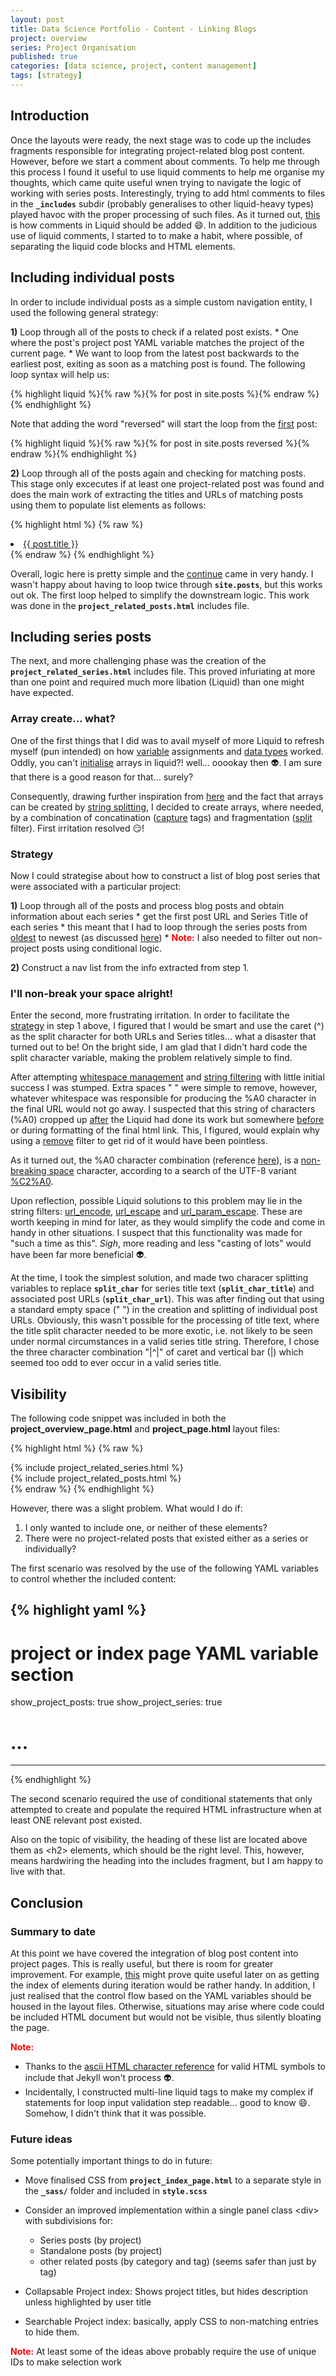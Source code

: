 ```yaml
---
layout: post
title: Data Science Portfolio - Content - Linking Blogs
project: overview
series: Project Organisation
published: true
categories: [data science, project, content management]
tags: [strategy]
---
```


## Introduction

Once the layouts were ready, the next stage was to code up the includes fragments responsible for integrating project-related blog post content. However, before we start a comment about comments. To help me through this process I found it useful to use liquid comments to help me organise my thoughts, which came quite useful wnen trying to navigate the logic of working with series posts. Interestingly, trying to add html comments to files in the **`_includes`** subdir (probably generalises to other liquid-heavy types) played havoc with the proper processing of such files. As it turned out, [this](http://stackoverflow.com/questions/27007323/how-do-you-comment-out-in-liquid) is how comments in Liquid should be added :smile:. In  addition to the judicious use of liquid comments, I started to to make a habit, where possible, of separating the liquid code blocks and HTML elements.

## Including individual posts

In order to include individual posts as a simple custom navigation entity, I used the following general strategy:

**1)** Loop through all of the posts to check if a related post exists. 
    * One where the post's project post YAML variable matches the project of the current page.
    * We want to loop from the latest post backwards to the earliest post, exiting as soon as a matching post is found. The following loop syntax will help us:
     
{% highlight liquid %}{% raw %}{% for post in site.posts %}{% endraw %}{% endhighlight %}
     
Note that adding the word "reversed" will start the loop from the <u>first</u> post:
     
{% highlight liquid %}{% raw %}{% for post in site.posts reversed %}{% endraw %}{% endhighlight %}
     
**2)** Loop through all of the posts again and checking for matching posts. This stage only excecutes if at least one project-related post was found and does the main work of extracting the titles and URLs of matching posts using them to populate list elements as follows:

{% highlight html %}
{% raw %}<li><a href="{{ post.url }}">{{ post.title }}</a></li>{% endraw %}
{% endhighlight %}

Overall, logic here is pretty simple and the [continue](https://help.shopify.com/themes/liquid/tags/iteration-tags#continue) came in very handy. I wasn't happy about having to loop twice through **`site.posts`**, but this works out ok. The first loop helped to simplify the downstream logic. This work was done in the **`project_related_posts.html`** includes file.

## Including series posts

The next, and more challenging phase was the creation of the **`project_related_series.html`** includes file. This proved infuriating at more than one point and required much more libation (Liquid) than one might have expected.

### Array create... what?

One of the first things that I did was to avail myself of more Liquid to refresh myself (pun intended) on how [variable](https://help.shopify.com/themes/liquid/tags/variable-tags) assignments and [data types](https://help.shopify.com/themes/liquid/basics/types) worked. Oddly, you can't [initialise](https://help.shopify.com/themes/liquid/basics/types#initializing-arrays) arrays in liquid?! well... ooookay then :alien:. I am sure that there is a good reason for that... surely?

Consequently, drawing further inspiration from [here](http://stackoverflow.com/questions/27433649/reuse-file-path-in-jekyll#27434079) and the fact that arrays can be created by [string splitting](https://help.shopify.com/themes/liquid/basics/types#initializing-arrays), I decided to create arrays, where needed, by a combination of concatination ([capture](https://help.shopify.com/themes/liquid/tags/variable-tags#capture) tags) and fragmentation ([split](https://help.shopify.com/themes/liquid/filters/string-filters#split) filter). First irritation resolved :smirk:!

### Strategy

Now I could strategise about how to construct a list of blog post series that were associated with a particular project:

**1)** Loop through all of the posts and process blog posts and obtain information about each series
    * get the first post URL and Series Title of each series 
    * this meant that I had to loop through the series posts from <u>oldest</u> to newest (as discussed [here](#including-individual-posts))
    * <b style="color:red;">Note:</b> I also needed to filter out non-project posts using conditional logic.

**2)** Construct a nav list from the info extracted from step 1.

### I'll non-break your space alright!

Enter the second, more frustrating irritation. In order to facilitate the [strategy](#strategy) in step 1 above, I figured that I would be smart and use the caret (&#94;) as the split character for both URLs and Series titles... what a disaster that turned out to be! On the bright side, I am glad that I didn't hard code the split character variable, making the problem relatively simple to find.

After attempting [whitespace management](https://help.shopify.com/themes/liquid/basics/whitespace) and [string filtering](https://help.shopify.com/themes/liquid/filters/string-filters) with little initial success I was stumped. Extra spaces " " were simple to remove, however, whatever whitespace was responsible for producing the %A0 character in the final URL would not go away. I suspected that this string of characters (%A0) cropped up <u>after</u> the Liquid had done its work but somewhere <u>before</u> or during formatting of the final html link. This, I figured, would explain why using a [remove](https://help.shopify.com/themes/liquid/filters/string-filters#remove) filter to get rid of it would have been pointless.

As it turned out, the %A0 character combination (reference [here](https://www.w3schools.com/tags/ref_urlencode.asp)), is a [non-breaking space](https://en.wikipedia.org/wiki/Non-breaking_space) character, according to a search of the UTF-8 variant [%C2%A0](http://www.fileformat.info/info/unicode/char/a0/index.htm).

Upon reflection, possible Liquid solutions to this problem may lie in the string filters: [url_encode](https://help.shopify.com/themes/liquid/filters/string-filters#url_encode), [url_escape](https://help.shopify.com/themes/liquid/filters/string-filters#url_escape) and [url_param_escape](https://help.shopify.com/themes/liquid/filters/string-filters#url_param_escape). These are worth keeping in mind for later, as they would simplify the code and come in handy in other situations. I suspect that this functionality was made for "such a time as this". *Sigh*, more reading and less "casting of lots" would have been far more beneficial :alien:.

At the time, I took the simplest solution, and made two characer splitting variables to replace **`split_char`** for series title text (**`split_char_title`**) and associated post URLs (**`split_char_url`**). This was after finding out that using a standard empty space (" ") in the creation and splitting of individual post URLs. Obviously, this wasn't possible for the processing of title text, where the title split character needed to be more exotic, i.e. not likely to be seen under normal circumstances in a valid series title string. Therefore, I chose the three character combination "&#124;&#94;&#124;" of caret and vertical bar (&#124;) which seemed too odd to ever occur in a valid series title.

## Visibility

The following code snippet was included in both the **project_overview_page.html** and **project_page.html** layout files:

{% highlight html %}
{% raw %}
  <div id="related_series">{% include project_related_series.html %}</div>
  <div id="related_posts">{% include project_related_posts.html %}</div>
{% endraw %}
{% endhighlight %}

However, there was a slight problem. What would I do if:

1. I only wanted to include one, or neither of these elements?
2. There were no project-related posts that existed either as a series or individually?

The first scenario was resolved by the use of the following YAML variables to control whether the included content:

{% highlight yaml %}
---
# project or index page YAML variable section
show_project_posts: true
show_project_series: true
# ...
---
{% endhighlight %}

The second scenario required the use of conditional statements that only attempted to create and populate the required HTML infrastructure when at least ONE relevant post existed.

Also on the topic of visibility, the heading of these list are located above them as &lt;h2&gt; elements, which should be the right level. This, however, means hardwiring the heading into the includes fragment, but I am happy to live with that.

## Conclusion

### Summary to date
At this point we have covered the integration of blog post content into project pages. This is really useful, but there is room for greater improvement. For example, [this](http://stackoverflow.com/questions/22539150/iterate-over-arrays-in-liquid-templates) might prove quite useful later on as getting the index of elements during iteration would be rather handy. In addition, I just realised that the control flow based on the YAML variables should be housed in the layout files. Otherwise, situations may arise where code could be included HTML document but would not be visible, thus silently bloating the page.

<b style="color:red;">Note:</b> 

* Thanks to the [ascii HTML character reference](http://www.ascii.cl/htmlcodes.htm) for valid HTML symbols to include that Jekyll won't process :alien:.
* Incidentally, I constructed multi-line liquid tags to make my complex if statements for loop input validation step readable... good to know :smile:. Somehow, I didn't think that it was possible.

### Future ideas

Some potentially important things to do in future:

* Move finalised CSS from **`project_index_page.html`** to a separate style in the **`_sass/`** folder and included in **`style.scss`**

* Consider an improved implementation within a single panel class &lt;div&gt; with subdivisions for:
    * Series posts (by project)
    * Standalone posts (by project)
    * other related posts (by category and tag) (seems safer than just by tag)

* Collapsable Project index: Shows project titles, but hides description unless highlighted by user
title

* Searchable Project index: basically, apply CSS to non-matching entries to hide them.

<b style="color:red;">Note:</b> At least some of the ideas above probably require the use of unique IDs to make selection work